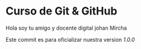 # Curso de Git & GitHub
Hola soy tu amigo y docente digital johan Mircha


Este commit es para oficializar nuestra version *1.0.0*